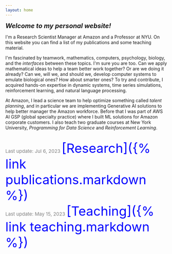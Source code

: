 ```yaml
---
layout: home
---
```


<span style="font-size:20px">***Welcome to my personal website!***</span> 

I'm a Research Scientist Manager at Amazon and a Professor at NYU. On this website you can find a list of my publications and some teaching material. 

I'm fascinated by teamwork, mathematics, computers, psychology, biology, and the *interfaces* between these topics. I'm sure you are too. Can we apply mathematical ideas to help a team better work together? Or are we doing it already? Can we, will we, and should we, develop computer systems to emulate biological ones? How about smarter ones? To try and contribute, I acquired hands-on expertise in dynamic systems, time series simulations, reinforcement learning, and natural language processing.<br/> 

At Amazon, I lead a science team to help optimize something called *talent planning*, and in particular we are implementing Generative AI solutions to help better manager the Amazon workforce. Before that I was part of AWS AI GSP (global specialty practice) where I built ML solutions for Amazon corporate customers. I also teach two graduate courses at New York University, *Programming for Data Science* and *Reinforcement Learning*.  

<br/>

<span style="color:grey;font-weight:400;font-size:15px"> 
Last update: Jul 6, 2023
</span>

<span style="color:blue;font-size:40px">
[Research]({% link publications.markdown %})
</span> 

<br/>

<span style="color:grey;font-weight:400;font-size:15px"> 
Last update: May 15, 2023
</span>

<span style="color:blue;font-size:40px">
[Teaching]({% link teaching.markdown %})
</span>

